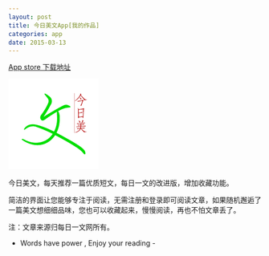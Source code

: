 ```yaml
---
layout: post
title: 今日美文App[我的作品]
categories: app
date: 2015-03-13
---
```


[App store 下载地址](https://itunes.apple.com/us/app/jin-ri-mei-wen-lei-mei-ri/id972558048?l=zh&ls=1&mt=8)

![](/image/TodayArticleAppIcon@3x.png)


今日美文，每天推荐一篇优质短文，每日一文的改进版，增加收藏功能。

简洁的界面让您能够专注于阅读，无需注册和登录即可阅读文章，如果随机邂逅了一篇美文想细细品味，您也可以收藏起来，慢慢阅读，再也不怕文章丢了。

注：文章来源归每日一文网所有。

- Words have power , Enjoy your reading -